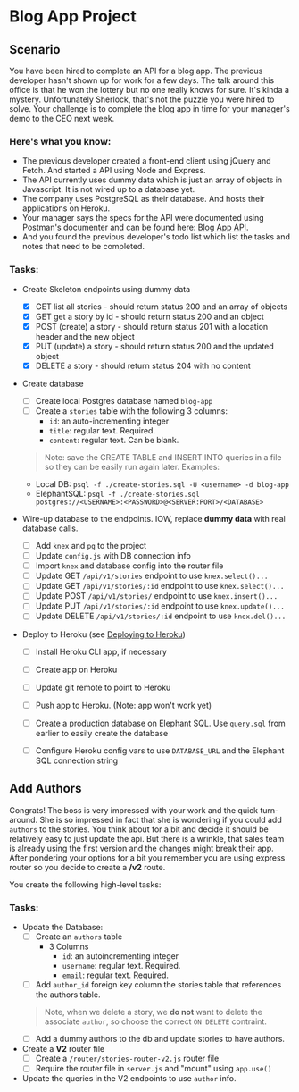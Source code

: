 # Blog App Project

## Scenario
You have been hired to complete an API for a blog app. The previous developer hasn't shown up for work for a few days. The talk around this office is that he won the lottery but no one really knows for sure. It's kinda a mystery. Unfortunately Sherlock, that's not the puzzle you were hired to solve. Your challenge is to complete the blog app in time for your manager's demo to the CEO next week.

### Here's what you know:
- The previous developer created a front-end client using jQuery and Fetch. And started a API using Node and Express.
- The API currently uses dummy data which is just an array of objects in Javascript. It is not wired up to a database yet.
- The company uses PostgreSQL as their database. And hosts their applications on Heroku.
- Your manager says the specs for the API were documented using Postman's documenter and can be found here: [Blog App API](https://documenter.getpostman.com/view/1161985/blog-app/7EBeDoD).
- And you found the previous developer's todo list which list the tasks and notes that need to be completed.

### Tasks: 
- Create Skeleton endpoints using dummy data
  - [x] GET list all stories - should return status 200 and an array of objects
  - [x] GET get a story by id - should return status 200 and an object
  - [x] POST (create) a story - should return status 201 with a location header and the new object
  - [x] PUT (update) a story - should return status 200 and the updated object
  - [x] DELETE a story - should return status 204 with no content

- Create database
  - [ ] Create local Postgres database named `blog-app`
  - [ ] Create a `stories` table with the following 3 columns:
    - `id`: an auto-incrementing integer
    - `title`: regular text. Required.
    - `content`: regular text. Can be blank.

  > Note: save the CREATE TABLE and INSERT INTO queries in a file so they can be easily run again later. Examples:
    - Local DB: `psql -f ./create-stories.sql -U <username> -d blog-app`
    - ElephantSQL: `psql -f ./create-stories.sql postgres://<USERNAME>:<PASSWORD>@<SERVER:PORT>/<DATABASE>`

- Wire-up database to the endpoints. IOW, replace **dummy data** with real database calls.
  - [ ] Add `knex` and `pg` to the project
  - [ ] Update `config.js` with DB connection info
  - [ ] Import `knex` and database config into the router file
  - [ ] Update GET `/api/v1/stories` endpoint to use `knex.select()...`
  - [ ] Update GET `/api/v1/stories/:id` endpoint to use `knex.select()...`
  - [ ] Update POST `/api/v1/stories/` endpoint to use `knex.insert()...`
  - [ ] Update PUT `/api/v1/stories/:id` endpoint to use `knex.update()...`
  - [ ] Update DELETE `/api/v1/stories/:id` endpoint to use `knex.del()...`

- Deploy to Heroku (see [Deploying to Heroku](https://courses.thinkful.com/node-001v5/project/1.3.5))
  - [ ] Install Heroku CLI app, if necessary
  - [ ] Create app on Heroku
  - [ ] Update git remote to point to Heroku
  - [ ] Push app to Heroku. (Note: app won't work yet)
  - [ ] Create a production database on Elephant SQL. Use `query.sql` from earlier to easily create the database
  - [ ] Configure Heroku config vars to use `DATABASE_URL` and the Elephant SQL connection string  


## Add Authors
Congrats! The boss is very impressed with your work and the quick turn-around. She is so impressed in fact that she is wondering if you could add `authors` to the stories. You think about for a bit and decide it should be relatively easy to just update the api. But there is a wrinkle, that sales team is already using the first version and the changes might break their app. After pondering your options for a bit you remember you are using express router so you decide to create a **/v2** route. 

You create the following high-level tasks:

### Tasks:
- Update the Database: 
  - [ ] Create an `authors` table
    - 3 Columns
      - `id`: an autoincrementing integer
      - `username`: regular text. Required.
      - `email`: regular text. Required.
  - [ ] Add `author_id` foreign key column the stories table that references the authors table.
  > Note, when we delete a story, we **do not** want to delete the associate `author`, so choose the correct `ON DELETE` contraint. 
  - [ ] Add a dummy authors to the db and update stories to have authors.
- Create a **V2** router file
  - [ ] Create a `/router/stories-router-v2.js` router file
  - [ ] Require the router file in `server.js` and "mount" using `app.use()`
- Update the queries in the V2 endpoints to use `author` info.
